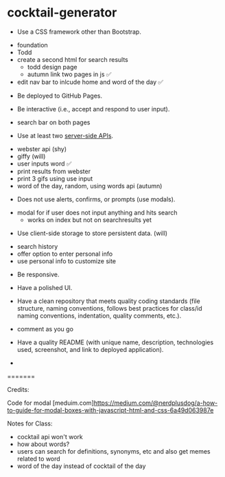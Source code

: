 # cocktail-generator

* Use a CSS framework other than Bootstrap.
- foundation
- Todd
- create a second html for search results
    - todd design page
    - autumn link two pages in js ✅
- edit nav bar to inlcude home and word of the day ✅

* Be deployed to GitHub Pages.

* Be interactive (i.e., accept and respond to user input).
- search bar on both pages

* Use at least two [server-side APIs](https://coding-boot-camp.github.io/full-stack/apis/api-resources).
- webster api (shy)
- giffy (will)
- user inputs word ✅
- print results from webster
- print 3 gifs using use input
- word of the day, random, using words api (autumn)



* Does not use alerts, confirms, or prompts (use modals).
- modal for if user does not input anything and hits search
    - works on index but not on searchresults yet

* Use client-side storage to store persistent data. (will)
- search history
- offer option to enter personal info
- use personal info to customize site

* Be responsive.

* Have a polished UI.

* Have a clean repository that meets quality coding standards (file structure, naming conventions, follows best practices for class/id naming conventions, indentation, quality comments, etc.).
- comment as you go

* Have a quality README (with unique name, description, technologies used, screenshot, and link to deployed application).
- 
=======

Credits:

Code for modal
[meduim.com]https://medium.com/@nerdplusdog/a-how-to-guide-for-modal-boxes-with-javascript-html-and-css-6a49d063987e


Notes for Class:
- cocktail api won't work
- how about words?
- users can search for definitions, synonyms, etc and also get memes related to word
- word of the day instead of cocktail of the day


